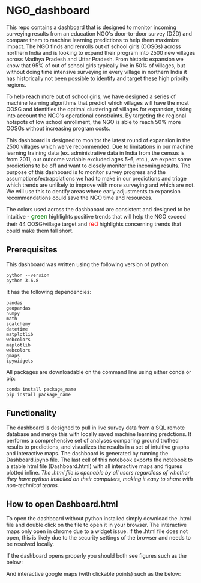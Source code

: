 # NGO_dashboard
This repo contains a dashboard that is designed to monitor incoming surveying results from an education NGO's door-to-door survey (D2D) and compare them to machine learning predictions to help them maximize impact. The NGO finds and renrolls out of school girls (OOSGs) across northern India and is looking to expand their program into 2500 new villages across Madhya Pradesh and Uttar Pradesh. From historic expansion we know that 95% of out of school girls typically live in 50% of villages, but without doing time intensive surveying in every village in northern India it has historically not been possible to identify and target these high priority regions.

To help reach more out of school girls, we have designed a series of machine learning algorithms that predict which villages will have the most OOSG and identifies the optimal clustering of villages for expansion, taking into account the NGO's operational constraints. By targeting the regional hotspots of low school enrollment, the NGO is able to reach 50% more OOSGs without increasing program costs. 

This dashboard is designed to monitor the latest round of expansion in the 2500 villages which we've recommended. Due to limitations in our machine learning training data (ex. administrative data in India from the census is from 2011, our outcome variable excluded ages 5-6, etc.), we expect some predictions to be off and want to closely monitor the incoming results. The purpose of this dashboard is to monitor survey progress and the assumptions/extrapolations we had to make in our predictions and triage which trends are unlikely to improve with more surveying and which are not. We will use this to dentify areas where early adjustments to expansion recommendations could save the NGO time and resources.

The colors used across the dashbaoard are consistent and designed to be intuitive - <font color='green' size = '3'>green</font> highlights positive trends that will help the NGO exceed their 44 OOSG/village target and <font color='red' size = '3'>red</font> highlights concerning trends that could make them fall short.

## Prerequisites
This dashboard was written using the following version of python:
```
python --version
python 3.6.8
```
It has the following dependencies:
```
pandas
geopandas
numpy
math
sqalchemy
datetime
matplotlib
webcolors
maplotlib
webcolors
gmaps
ipywidgets

```
All packages are downloadable on the command line using either conda or pip:
```
conda install package_name
pip install package_name
```

## Functionality
The dashboard is designed to pull in live survey data from a SQL remote database and merge this with locally saved machine learning predctions. It performs a comprehensive set of analyses comparing ground truthed results to predictions, and visualizes the results in a set of intuitive graphs and interactive maps. The dashboard is generated by running the Dashboard.ipynb file. The last cell of this notebook exports the notebook to a stable html file (Dashboard.html) with all interactive maps and figures plotted inline. _The .html file is openable by all users regardless of whether they have python installed on their computers, making it easy to share with non-technical teams._

## How to open Dashboard.html
To open the dashboard without python installed simply download the .html file and double click on the file to open it in your browser. The interactive maps only open in chrome due to a widget issue. If the .html file does not open, this is likely due to the security settings of the browser and needs to be resolved locally.

If the dashboard opens properly you should both see figures such as the below:

And interactive google maps (with clickable points) such as the below:
